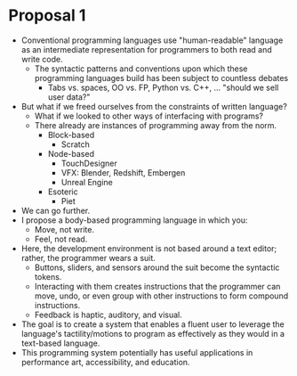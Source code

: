 # Proposal 1

- Conventional programming languages use "human-readable" language as an intermediate
  representation for programmers to both read and write code.
  - The syntactic patterns and conventions upon which these programming languages
    build has been subject to countless debates
    - Tabs vs. spaces, OO vs. FP, Python vs. C++, ... "should we sell user data?"
- But what if we freed ourselves from the constraints of written language?
  - What if we looked to other ways of interfacing with programs?
  - There already are instances of programming away from the norm.
    - Block-based
      - Scratch
    - Node-based
      - TouchDesigner
      - VFX: Blender, Redshift, Embergen
      - Unreal Engine
    - Esoteric
      - Piet
- We can go further.
- I propose a body-based programming language in which you:
  - Move, not write.
  - Feel, not read.
- Here, the development environment is not based around a text editor; rather,
  the programmer wears a suit.
  - Buttons, sliders, and sensors around the suit become the syntactic tokens.
  - Interacting with them creates instructions that the programmer can move,
    undo, or even group with other instructions to form compound instructions.
  - Feedback is haptic, auditory, and visual.
- The goal is to create a system that enables a fluent user to leverage the
  language's tactility/motions to program as effectively as they would in a
  text-based language.
- This programming system potentially has useful applications in performance
  art, accessibility, and education.
